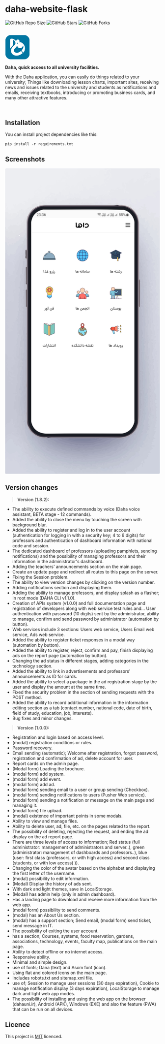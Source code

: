 
# daha-website-flask

![GitHub Repo Size](https://img.shields.io/github/repo-size/Mhadi-1382/daha-website-flask
)
![GitHub Stars](https://img.shields.io/github/stars/Mhadi-1382/daha-website-flask
)
![GitHub Forks](https://img.shields.io/github/forks/Mhadi-1382/daha-website-flask
)

<br>

<img src="https://github.com/Mhadi-1382/daha-website-flask/blob/master/static/media/images/icon.svg" alt="daha-website-flask" width="80">

**Daha, quick access to all university facilities.**

With the Daha application, you can easily do things related to your university;
Things like downloading lesson charts, important sites, receiving news and issues related to the university and students as notifications and emails, receiving textbooks, introducing or promoting business cards, and many other attractive features.

<br>

## Installation
You can install project dependencies like this:
```
pip install -r requirements.txt
```

## Screenshots
<img src="https://github.com/Mhadi-1382/daha-website-flask/blob/master/static/media/imgs/screenshots/shot-1.jpg" alt="daha-website-flask">

## Version changes
> **Version (1.8.2):**
- The ability to execute defined commands by voice (Daha voice assistant, BETA stage - 12 commands).
- Added the ability to close the menu by touching the screen with background blur.
- Added the ability to register and log in to the user account (authentication for logging in with a security key; 4 to 6 digits) for professors and authentication of dashboard information with national code and session.
- The dedicated dashboard of professors (uploading pamphlets, sending notifications) and the possibility of managing professors and their information in the administrator's dashboard.
- Adding the teachers' announcements section on the main page.
- Create an update page and redirect all routes to this page on the server.
- Fixing the Session problem.
- The ability to view version changes by clicking on the version number.
- Adding notifications section and displaying them.
- Adding the ability to manage professors, and display splash as a flasher; In root mode (DAHA CLI v1.1.0).
- Creation of APIs system (v1.0.0) and full documentation page and registration of developers along with web service test rules and... User authentication with password (10 digits) sent by the administrator, ability to manage, confirm and send password by administrator (automation by button).
- Web services include 3 sections: Users web service, Users Email web service, Ads web service.
- Added the ability to register ticket responses in a modal way (automation by button).
- Added the ability to register, reject, confirm and pay, finish displaying ads on the report page (automation by button).
- Changing the ad status in different stages, adding categories in the technology section.
- Added the ability to link in advertisements and professors' announcements as ID for cards.
- Added the ability to select a package in the ad registration stage by the user and display the amount at the same time.
- Fixed the security problem in the section of sending requests with the POST method.
- Added the ability to record additional information in the information editing section as a tab (contact number, national code, date of birth, field of study, education, job, interests).
- Bug fixes and minor changes.

 > **Version (1.0.0):**
- Registration and login based on access level.
- (modal) registration conditions or rules.
- Password recovery.
- Email sending (automatic); Welcome after registration, forgot password, registration and confirmation of ad, delete account for user.
- Report cards on the admin page.
- (Modal form) Loading the brochure.
- (modal form) add system.
- (modal form) add event.
- (modal form) add ad.
- (modal form) sending email to a user or group sending (Checkbox).
- (modal form) sending notifications to users (Pusher Web service).
- (modal form) sending a notification or message on the main page and managing it.
- (modal form) file upload.
- (modal) existence of important points in some modals.
- Ability to view and manage files.
- Ability to delete user, ad, file, etc. on the pages related to the report.
- The possibility of deleting, rejecting the request, and ending the ad display on the ad report page.
- There are three levels of access to information; Red status (full administrator: management of administrators and server..), green (administrator: management of dashboards and professors..), blue (user: first class (professors, or with high access) and second class (students, or with low access) )).
- Changing the color of the avatar based on the alphabet and displaying the first letter of the username.
- (modal) possibility to edit information.
- (Modal) Display the history of ads sent.
- With dark and light themes, save in LocalStorage.
- (Modal) has admin help (only in admin dashboard).
- Has a landing page to download and receive more information from the web app.
- (modal form) possibility to send comments.
- (modal) has an About Us section.
- (modal) has a support section; Send email, (modal form) send ticket, send message in IT.
- The possibility of exiting the user account.
- has a section; Courses, systems, food reservation, gardens, associations, technology, events, faculty map, publications on the main page.
- Ability to detect offline or no internet access.
- Responsive ability.
- Minimal and simple design.
- use of fonts; Dana (text) and Asom font (icon).
- Using flat and colored icons on the main page.
- Includes robots.txt and sitemap.xml file.
- use of; Session to manage user sessions (30 days expiration), Cookie to manage notification display (3 days expiration), LocalStorage to manage dark and light web app modes.
- The possibility of installing and using the web app on the browser (dahauni.ir), Android (APK), Windows (EXE) and also the feature (PWA) that can be run on all devices.

## Licence
This project is <a href="https://github.com/Mhadi-1382/daha-website-flask/blob/master/LICENSE">MIT<a/> licenced.
